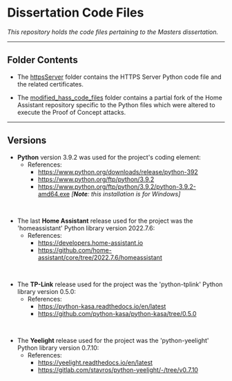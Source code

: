 # Dissertation Code Files #
*This repository holds the code files pertaining to the Masters dissertation.*


---------------
## Folder Contents ##

* The [httpsServer](https://github.com/KurtL33/dissertationCodeFiles/tree/main/httpsServer) folder contains the HTTPS Server Python code file and the related certificates.

* The [modified_hass_code_files](https://github.com/KurtL33/dissertationCodeFiles/tree/main/modified_hass_code_files) folder contains a partial fork of the Home Assistant repository specific to the Python files which were altered to execute the Proof of Concept attacks.


---------------
## Versions ##

* **Python** version 3.9.2 was used for the project's coding element:
   * References:
      * https://www.python.org/downloads/release/python-392
      * https://www.python.org/ftp/python/3.9.2
      * https://www.python.org/ftp/python/3.9.2/python-3.9.2-amd64.exe *[**Note**: this installation is for Windows]*  
<br />

* The last **Home Assistant** release used for the project was the 'homeassistant' Python library version 2022.7.6:
   * References:
      * https://developers.home-assistant.io
      * https://github.com/home-assistant/core/tree/2022.7.6/homeassistant
<br />

* The **TP-Link** release used for the project was the 'python-tplink' Python library version 0.5.0:
   * References:
      * https://python-kasa.readthedocs.io/en/latest
      * https://github.com/python-kasa/python-kasa/tree/0.5.0
<br />

* The **Yeelight** release used for the project was the 'python-yeelight' Python library version 0.7.10:
   * References:
      * https://yeelight.readthedocs.io/en/latest
      * https://gitlab.com/stavros/python-yeelight/-/tree/v0.7.10
